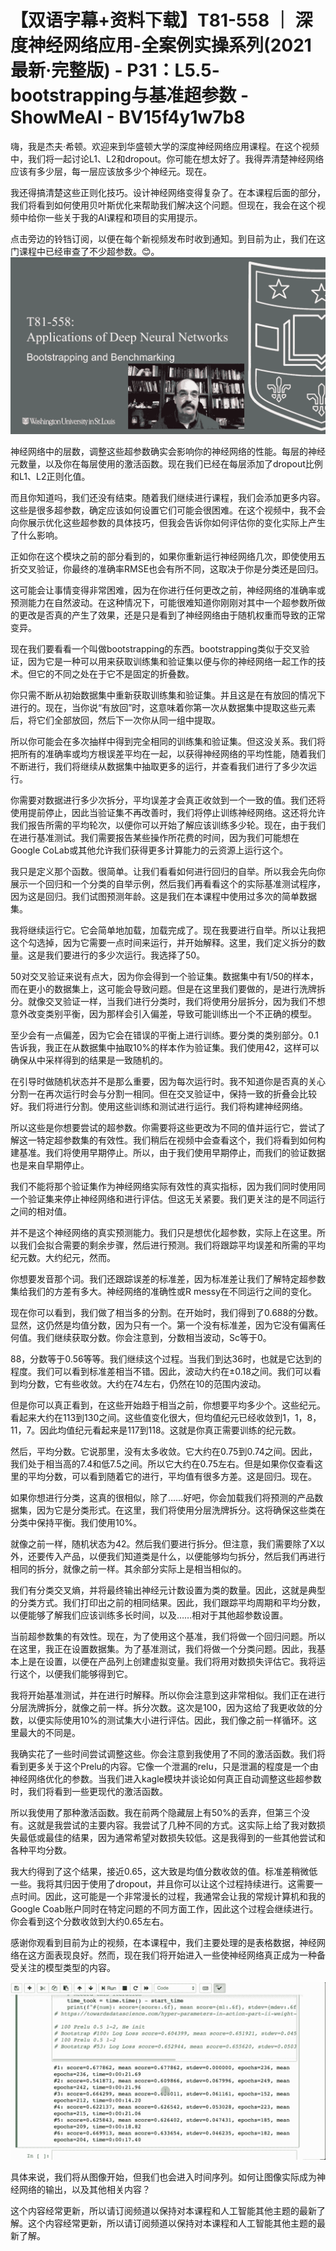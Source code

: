 # 【双语字幕+资料下载】T81-558 ｜ 深度神经网络应用-全案例实操系列(2021最新·完整版) - P31：L5.5- bootstrapping与基准超参数 - ShowMeAI - BV15f4y1w7b8

嗨，我是杰夫·希顿。欢迎来到华盛顿大学的深度神经网络应用课程。在这个视频中，我们将一起讨论L1、L2和dropout。你可能在想太好了。我得弄清楚神经网络应该有多少层，每一层应该放多少个神经元。现在。

我还得搞清楚这些正则化技巧。设计神经网络变得复杂了。在本课程后面的部分，我们将看到如何使用贝叶斯优化来帮助我们解决这个问题。但现在，我会在这个视频中给你一些关于我的AI课程和项目的实用提示。

点击旁边的铃铛订阅，以便在每个新视频发布时收到通知。到目前为止，我们在这门课程中已经审查了不少超参数。😊。![](img/7030d8ee32d0baa28197ef0d0c7cdbba_1.png)

神经网络中的层数，调整这些超参数确实会影响你的神经网络的性能。每层的神经元数量，以及你在每层使用的激活函数。现在我们已经在每层添加了dropout比例和L1、L2正则化值。

而且你知道吗，我们还没有结束。随着我们继续进行课程，我们会添加更多内容。这些是很多超参数，确定应该如何设置它们可能会很困难。在这个视频中，我不会向你展示优化这些超参数的具体技巧，但我会告诉你如何评估你的变化实际上产生了什么影响。

正如你在这个模块之前的部分看到的，如果你重新运行神经网络几次，即使使用五折交叉验证，你最终的准确率RMSE也会有所不同，这取决于你是分类还是回归。

这可能会让事情变得非常困难，因为在你进行任何更改之前，神经网络的准确率或预测能力在自然波动。在这种情况下，可能很难知道你刚刚对其中一个超参数所做的更改是否真的产生了效果，还是只是看到了神经网络由于随机权重而导致的正常变异。

现在我们要看看一个叫做bootstrapping的东西。bootstrapping类似于交叉验证，因为它是一种可以用来获取训练集和验证集以便与你的神经网络一起工作的技术。但它的不同之处在于它不是固定的折叠数。

你只需不断从初始数据集中重新获取训练集和验证集。并且这是在有放回的情况下进行的。现在，当你说“有放回”时，这意味着你第一次从数据集中提取这些元素后，将它们全部放回，然后下一次你从同一组中提取。

所以你可能会在多次抽样中得到完全相同的训练集和验证集。但这没关系。我们将把所有的准确率或均方根误差平均在一起，以获得神经网络的平均性能，随着我们不断进行，我们将继续从数据集中抽取更多的运行，并查看我们进行了多少次运行。

你需要对数据进行多少次拆分，平均误差才会真正收敛到一个一致的值。我们还将使用提前停止，因此当验证集不再改善时，我们将停止训练神经网络。这还将允许我们报告所需的平均轮次，以便你可以开始了解应该训练多少轮。现在，由于我们在进行基准测试。我们需要报告某些操作所花费的时间，因为我们可能想在Google CoLab或其他允许我们获得更多计算能力的云资源上运行这个。

我只是定义那个函数。很简单。让我们看看如何进行回归的自举。所以我会先向你展示一个回归和一个分类的自举示例，然后我们再看看这个的实际基准测试程序，因为这是回归。我们试图预测年龄。这是我们在本课程中使用过多次的简单数据集。

我将继续运行它。它会简单地加载，加载完成了。现在我要进行自举。所以让我把这个勾选掉，因为它需要一点时间来运行，并开始解释。这里，我们定义拆分的数量。这是我们要进行的多少次运行。我选择了50。

50对交叉验证来说有点大，因为你会得到一个验证集。数据集中有1/50的样本，而在更小的数据集上，这可能会导致问题。但是在这里我们要做的，是进行洗牌拆分。就像交叉验证一样，当我们进行分类时，我们将使用分层拆分，因为我们不想意外改变类别平衡，因为那样会引入偏差，导致可能训练出一个不正确的模型。

至少会有一点偏差，因为它会在错误的平衡上进行训练。要分类的类别部分。0.1告诉我，我正在从数据集中抽取10%的样本作为验证集。我们使用42，这样可以确保从中采样得到的结果是一致随机的。

在引导时做随机状态并不是那么重要，因为每次运行时。我不知道你是否真的关心分割一在再次运行时会与分割一相同。但在交叉验证中，保持一致的折叠会比较好。我们将进行分割。使用这些训练和测试进行运行。我们将构建神经网络。

所以这些是你想要尝试的超参数。你需要将这些更改为不同的值并运行它，尝试了解这一特定超参数集的有效性。我们稍后在视频中会查看这个，我们将看到如何构建基准。我们将使用早期停止。所以，由于我们使用早期停止，而我们的验证数据也是来自早期停止。

我们不能将那个验证集作为神经网络实际有效性的真实指标，因为我们同时使用同一个验证集来停止神经网络和进行评估。但这无关紧要。我们更关注的是不同运行之间的相对值。

并不是这个神经网络的真实预测能力。我们只是想优化超参数，实际上在这里。所以我们会拟合需要的剩余步骤，然后进行预测。我们将跟踪平均误差和所需的平均纪元数。大约纪元，然而。

你想要发音那个词。我们还跟踪误差的标准差，因为标准差让我们了解特定超参数集给我们的方差有多大。神经网络的准确性或R messy在不同运行之间的变化。

现在你可以看到，我们做了相当多的分割。在开始时，我们得到了0.688的分数。显然，这仍然是均值分数，因为只有一个。第一个没有标准差，因为它没有偏离任何值。我们继续获取分数。你会注意到，分数相当波动，Sc等于0。

88，分数等于0.56等等。我们继续这个过程。当我们到达36时，也就是它达到的程度。我们可以看到标准差相当不错。因此，波动大约在±0.18之间。我们可以看到均分数，它有些收敛。大约在74左右，仍然在10的范围内波动。

但是你可以真正看到，在这些开始趋于相当之前，你想要平均多少个。这些纪元。看起来大约在113到130之间。这些值变化很大，但均值纪元已经收敛到1，1，8，11，7。因此均值纪元看起来是117到118。这就是你真正需要训练的纪元数。

然后，平均分数。它说那里，没有太多收敛。它大约在0.75到0.74之间。因此，我们处于相当高的7.4和低7.5之间。所以它大约在0.75左右。但是如果你仅查看这里的平均分数，可以看到随着它的进行，平均值有很多方差。这是回归。现在。

如果你想进行分类，这真的很相似，除了……好吧，你会加载我们将预测的产品数据集，因为它是分类形式。在这里，我们将使用分层洗牌拆分。这将确保这些类在分类中保持平衡。我们使用10%。

就像之前一样，随机状态为42。然后我们要进行拆分。但注意，我们需要除了X以外，还要传入产品，以便我们知道类是什么，以便能够均匀拆分，然后我们再进行相同的拆分，就像之前一样。其余部分实际上是相当相似的。

我们有分类交叉熵，并将最终输出神经元计数设置为类的数量。因此，这就是典型的分类方式。我们打印出之前的相同结果。因此，我们跟踪平均周期和平均分数，以便能够了解我们应该训练多长时间，以及……相对于其他超参数设置。

当前超参数集的有效性。现在，为了使用这个基准，我们将做一个回归问题。所以在这里，我正在设置数据集。为了基准测试，我们将做一个分类问题。因此，我基本上是在设置，以便在产品列上创建虚拟变量。我们将用对数损失评估它。我将运行这个，以便我们能够得到它。

我将开始基准测试，并在进行时解释。所以你会注意到这非常相似。我们正在进行分层洗牌拆分，就像之前一样。拆分次数。这次是100，因为这给了我更收敛的分数，以便实际使用10%的测试集大小进行评估。因此，我们像之前一样循环。这里最大的不同是。

我确实花了一些时间尝试调整这些。你会注意到我使用了不同的激活函数。我们将看到更多关于这个Prelu的内容。它像一个泄漏的relu，只是泄漏的程度是一个由神经网络优化的参数。当我们进入kagle模块并谈论如何真正自动调整这些超参数时，我们将看到一些更现代的激活函数。

所以我使用了那种激活函数。我在前两个隐藏层上有50%的丢弃，但第三个没有。这就是我尝试的主要内容。我尝试了几种不同的方式。这实际上给了我对数损失最低或最佳的结果，因为通常希望对数损失较低。这是我得到的一些其他尝试和各种平均分数。

我大约得到了这个结果，接近0.65，这大致是均值分数收敛的值。标准差稍微低一些。我将其归因于使用了dropout，并且你可以让这个过程持续进行。这需要一点时间。因此，这可能是一个非常漫长的过程，我通常会让我的常规计算机和我的Google Coab账户同时在特定问题的不同方面工作，因此这个过程会继续进行。你会看到这个分数收敛到大约0.65左右。

感谢你观看到目前为止的视频，在本课程中，我们主要处理的是表格数据，神经网络在这方面表现良好。然而，现在我们将开始进入一些使神经网络真正成为一种备受关注的模型类型的内容。

![](img/7030d8ee32d0baa28197ef0d0c7cdbba_3.png)

具体来说，我们将从图像开始，但我们也会进入时间序列。如何让图像实际成为神经网络的输出，以及其他相关内容？

这个内容经常更新，所以请订阅频道以保持对本课程和人工智能其他主题的最新了解。这个内容经常更新，所以请订阅频道以保持对本课程和人工智能其他主题的最新了解。
